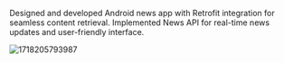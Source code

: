 Designed and developed Android news app with Retrofit integration for seamless content retrieval. Implemented News API for real-time news updates and user-friendly interface. 

![1718205793987](https://github.com/user-attachments/assets/fdb0c838-bf04-4398-bd9d-582434bb0958)
